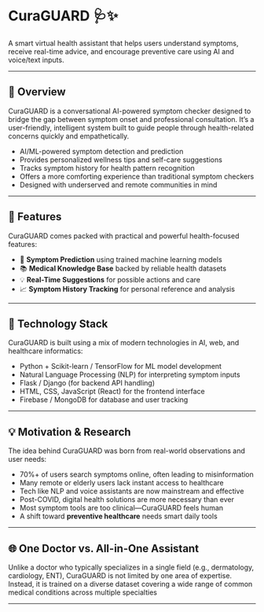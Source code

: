 # CuraGUARD 🩺✨
A smart virtual health assistant that helps users understand symptoms, receive real-time advice, and encourage preventive care using AI and voice/text inputs.

---

## 📌 Overview
CuraGUARD is a conversational AI-powered symptom checker designed to bridge the gap between symptom onset and professional consultation. It’s a user-friendly, intelligent system built to guide people through health-related concerns quickly and empathetically.

- AI/ML-powered symptom detection and prediction
- Provides personalized wellness tips and self-care suggestions
- Tracks symptom history for health pattern recognition
- Offers a more comforting experience than traditional symptom checkers
- Designed with underserved and remote communities in mind

---

## 🚀 Features
CuraGUARD comes packed with practical and powerful health-focused features:

- 🤖 **Symptom Prediction** using trained machine learning models
- 📚 **Medical Knowledge Base** backed by reliable health datasets
- 💡 **Real-Time Suggestions** for possible actions and care
- 📈 **Symptom History Tracking** for personal reference and analysis

---

## 🧠 Technology Stack
CuraGUARD is built using a mix of modern technologies in AI, web, and healthcare informatics:

- Python + Scikit-learn / TensorFlow for ML model development
- Natural Language Processing (NLP) for interpreting symptom inputs
- Flask / Django (for backend API handling)
- HTML, CSS, JavaScript (React) for the frontend interface
- Firebase / MongoDB for database and user tracking

---

## 💡 Motivation & Research
The idea behind CuraGUARD was born from real-world observations and user needs:

- 70%+ of users search symptoms online, often leading to misinformation
- Many remote or elderly users lack instant access to healthcare
- Tech like NLP and voice assistants are now mainstream and effective
- Post-COVID, digital health solutions are more necessary than ever
- Most symptom tools are too clinical—CuraGUARD feels human
- A shift toward **preventive healthcare** needs smart daily tools

---

## 🌐 One Doctor vs. All-in-One Assistant
Unlike a doctor who typically specializes in a single field (e.g., dermatology, cardiology, ENT), CuraGUARD is not limited by one area of expertise. Instead, it is trained on a diverse dataset covering a wide range of common medical conditions across multiple specialties

---
